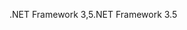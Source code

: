 <span data-ttu-id="f2e98-101">.NET Framework 3,5</span><span class="sxs-lookup"><span data-stu-id="f2e98-101">.NET Framework 3.5</span></span>